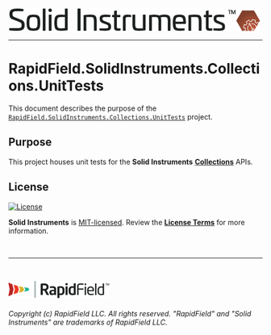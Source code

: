 <!--
Copyright (c) RapidField LLC. Licensed under the MIT License. See LICENSE.txt in the project root for license information.
-->

[![Solid Instruments](../../SolidInstruments.Logo.Color.Transparent.500w.png)](../../README.md)
- - -

# RapidField.SolidInstruments.Collections.UnitTests

This document describes the purpose of the [`RapidField.SolidInstruments.Collections.UnitTests`]() project.

## Purpose

This project houses unit tests for the **Solid Instruments** [**Collections**](../../src/RapidField.SolidInstruments.Collections/README.md) APIs.

## License

[![License](https://img.shields.io/github/license/rapidfield/solid-instruments?style=flat&color=lightseagreen&label=license&logo=open-access&logoColor=lightgrey)](../../LICENSE.txt)

**Solid Instruments** is [MIT-licensed](https://en.wikipedia.org/wiki/MIT_License). Review the [**License Terms**](../../LICENSE.txt) for more information.

<br />

- - -

<br />

[![RapidField](../../RapidField.Logo.Color.Black.Transparent.200w.png)](https://www.rapidfield.com)

###### Copyright (c) RapidField LLC. All rights reserved. "RapidField" and "Solid Instruments" are trademarks of RapidField LLC.